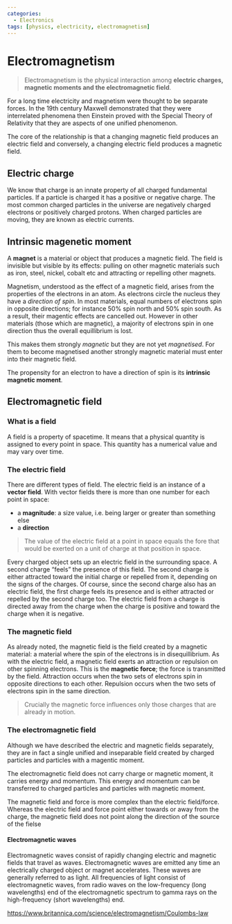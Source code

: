 ```yaml
---
categories:
  - Electronics
tags: [physics, electricity, electromagnetism]
---
```


# Electromagnetism

> Electromagnetism is the physical interaction among **electric charges, magnetic moments and the electromagnetic field**.

For a long time electricity and magnetism were thought to be separate forces. In the 19th century Maxwell demonstrated that they were interrelated phenomena then Einstein proved with the Special Theory of Relativity that they are aspects of one unified phenomenon.

The core of the relationship is that a changing magnetic field produces an electric field and conversely, a changing electric field produces a magnetic field.

## Electric charge

We know that charge is an innate property of all charged fundamental particles. If a particle is charged it has a positive or negative charge. The most common charged particles in the universe are negatively charged electrons or positively charged protons. When charged particles are moving, they are known as electric currents.

## Intrinsic magenetic moment

A **magnet** is a material or object that produces a magnetic field. The field is invisible but visible by its effects: pulling on other magnetic materials such as iron, steel, nickel, cobalt etc and attracting or repelling other magnets.

Magnetism, understood as the effect of a magnetic field, arises from the properties of the electrons in an atom. As electrons circle the nucleus they have a _direction of spin_. In most materials, equal numbers of electrons spin in opposite directions; for instance 50% spin north and 50% spin south. As a result, their magentic effects are cancelled out. However in other materials (those which are magnetic), a majority of electrons spin in one direction thus the overall equillibrium is lost.

This makes them strongly _magnetic_ but they are not yet _magnetised_. For them to become magnetised another strongly magnetic material must enter into their magnetic field.

The propensity for an electron to have a direction of spin is its **intrinsic magnetic moment**.

## Electromagnetic field

### What is a field

A field is a property of spacetime. It means that a physical quantity is assigned to every point in space. This quantity has a numerical value and may vary over time.

### The electric field

There are different types of field. The electric field is an instance of a **vector field**. With vector fields there is more than one number for each point in space:

- a **magnitude**: a size value, i.e. being larger or greater than something else
- a **direction**

> The value of the electric field at a point in space equals the fore that would be exerted on a unit of charge at that position in space.

Every charged object sets up an electric field in the surrounding space. A second charge “feels” the presence of this field. The second charge is either attracted toward the initial charge or repelled from it, depending on the signs of the charges. Of course, since the second charge also has an electric field, the first charge feels its presence and is either attracted or repelled by the second charge too. The electric field from a charge is directed away from the charge when the charge is positive and toward the charge when it is negative.

### The magnetic field

As already noted, the magnetic field is the field created by a magnetic material: a material where the spin of the electrons is in disequillibrium. As with the electric field, a magnetic field exerts an attraction or repulsion on other spinning electrons. This is the **magnetic force**; the force is transmitted by the field. Attraction occurs when the two sets of electrons spin in opposite directions to each other. Repulsion occurs when the two sets of electrons spin in the same direction.

> Crucially the magnetic force influences only those charges that are already in motion.

### The electromagnetic field

Although we have described the electric and magnetic fields separately, they are in fact a single unified and inseparable field created by charged particles and particles with a magentic moment.

The electromagnetic field does not carry charge or magnetic moment, it carries energy and momentum. This energy and momentum can be transferred to charged particles and particles with magnetic moment.

The magnetic field and force is more complex than the electric field/force. Whereas the electric field and force point either towards or away from the charge, the magnetic field does not point along the direction of the source of the fielse

#### Electromagnetic waves

Electromagnetic waves consist of rapidly changing electric and magnetic fields that travel as waves. Electromagnetic waves are emitted any time an electrically charged object or magnet accelerates. These waves are generally referred to as light. All frequencies of light consist of electromagnetic waves, from radio waves on the low-frequency (long wavelengths) end of the electromagnetic spectrum to gamma rays on the high-frequency (short wavelengths) end.

https://www.britannica.com/science/electromagnetism/Coulombs-law

